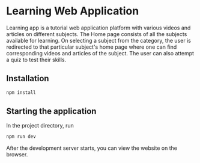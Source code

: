 # Learning Web Application
Learning app is a tutorial web application platform with various videos and articles on different subjects. The Home page consists of all the subjects available for learning. On selecting a subject from the category, the user is redirected to that particular subject's home page where one can find corresponding videos and articles of the subject. The user can also attempt a quiz to test their skills.

## Installation
```bash
npm install
```

## Starting the application
In the project directory, run
```bash
npm run dev
```
After the development server starts, you can view the website on the browser.

